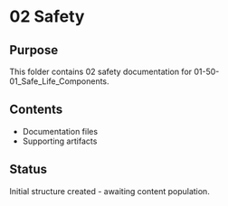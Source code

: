 # 02 Safety

## Purpose
This folder contains 02 safety documentation for 01-50-01_Safe_Life_Components.

## Contents
- Documentation files
- Supporting artifacts

## Status
Initial structure created - awaiting content population.
